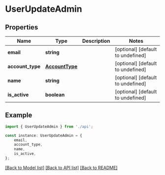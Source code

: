 # UserUpdateAdmin


## Properties

Name | Type | Description | Notes
------------ | ------------- | ------------- | -------------
**email** | **string** |  | [optional] [default to undefined]
**account_type** | [**AccountType**](AccountType.md) |  | [optional] [default to undefined]
**name** | **string** |  | [optional] [default to undefined]
**is_active** | **boolean** |  | [optional] [default to undefined]

## Example

```typescript
import { UserUpdateAdmin } from './api';

const instance: UserUpdateAdmin = {
    email,
    account_type,
    name,
    is_active,
};
```

[[Back to Model list]](../README.md#documentation-for-models) [[Back to API list]](../README.md#documentation-for-api-endpoints) [[Back to README]](../README.md)
